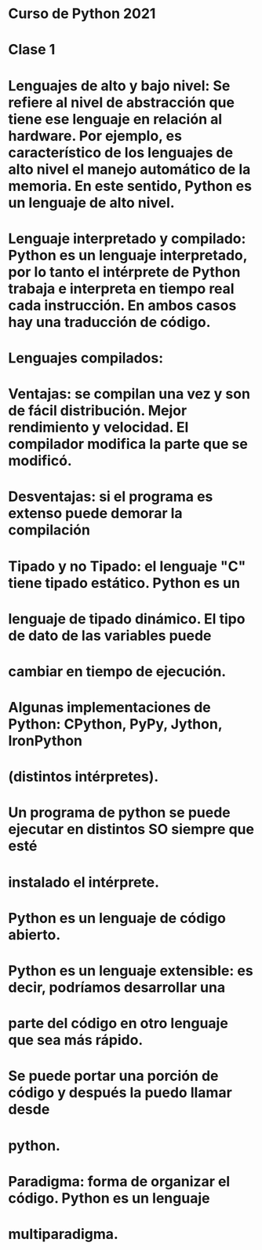 # Curso de Python 2021
# Clase 1
# Lenguajes de alto y bajo nivel: Se refiere al nivel de abstracción que tiene ese lenguaje en relación al hardware. Por ejemplo, es característico de los lenguajes de alto nivel el manejo automático de la memoria. En este sentido, Python es un lenguaje de alto nivel.
# Lenguaje interpretado y compilado: Python es un lenguaje interpretado, por lo tanto el intérprete de Python trabaja e interpreta en tiempo real cada instrucción. En ambos casos hay una traducción de código.
# Lenguajes compilados:
# Ventajas: se compilan una vez y son de fácil distribución. Mejor rendimiento y velocidad. El compilador modifica la parte que se modificó.
# Desventajas: si el programa es extenso puede demorar la compilación
# Tipado y no Tipado: el lenguaje "C" tiene tipado estático. Python es un 
# lenguaje de tipado dinámico. El tipo de dato de las variables puede 
# cambiar en tiempo de ejecución.
# Algunas implementaciones de Python: CPython, PyPy, Jython, IronPython 
# (distintos intérpretes).
# Un programa de python se puede ejecutar en distintos SO siempre que esté 
# instalado el intérprete.
# Python es un lenguaje de código abierto.
# Python es un lenguaje extensible: es decir, podríamos desarrollar una 
# parte del código en otro lenguaje que sea más rápido. 
# Se puede portar una porción de código y después la puedo llamar desde 
# python.
# Paradigma: forma de organizar el código. Python es un lenguaje 
# multiparadigma.  